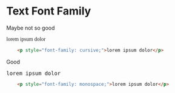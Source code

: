 # Text Font Family

<div class="flex flex-wrap">
<div class="w-1/6">
	<p>
		Maybe not so good
	<p>
</div>
<div class="w-2/6">
	<p style="font-family: cursive;">lorem ipsum dolor</p>
</div>
<div class="w-3/6">

``` html
	<p style="font-family: cursive;">lorem ipsum dolor</p>
```
</div>
<div class="w-1/6">
	<p>
		Good
	<p>
</div>
<div class="w-2/6">
	<p style="font-family: monospace;">lorem ipsum dolor</p>
</div>
<div class="w-3/6">

``` html
	<p style="font-family: monospace;">lorem ipsum dolor</p>
```
</div>
</div>